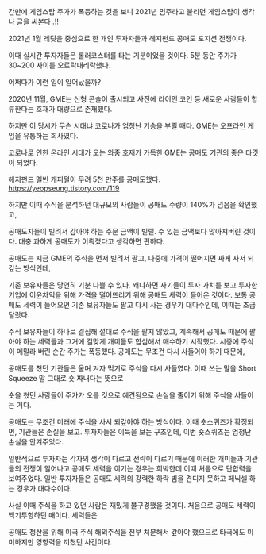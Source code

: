 간만에 게임스탑 주가가 폭등하는 것을 보니 2021년 밈주라고 불리던 게임스탑이 생각나 글을 써본다 .!!



2021년 1월 레딧을 중심으로 한 개인 투자자들과 헤지펀드 공매도 포지션 전쟁이다.

이때 실시간 투자자들은 롤러코스터를 타는 기분이었을 것이다. 5분 동안 주가가 30~200 사이를 오르락내리락했다.



어쩌다가 이런 일이 일어났을까?



2020년 11월, GME는 신형 콘솔이 출시되고 사진에 라이언 코언 등 새로운 사람들이 합류한다는 호재가 대량으로 존재했다.

하지만 이 당시가 무슨 시대냐 코로나가 엄청난 기승을 부릴 때다. GME는 오프라인 게임을 유통하는 회사였다.

코로나로 인한 온라인 시대가 오는 와중 호재가 가득한 GME는 공매도 기관의 좋은 타깃이 되었다.

헤지펀드 멜빈 캐피털이 무려 5천 만주를 공매도했다. https://yeopseung.tistory.com/119



하지만 이때 주식을 분석하던 대규모의 사람들이 공매도 수량이 140%가 넘음을 확인했고,

공매도자들이 빌려서 갚아야 하는 주문 금액이 빌릴. 수 있는 금액보다 많아져버린 것이다. 대충 과하게 공매도가 이뤄졌다고 생각하면 편하다.

공매도는 지금 GME의 주식을 먼저 빌려서 팔고, 나중에 가격이 떨어지면 싸게 사서 되갚는 방식인데,

기존 보유자들은 당연히 기분 나쁠 수 있다. 왜냐하면 자기들이 투자 가치를 보고 투자한 기업에 이윤차익을 위해 가격을 떨어뜨리기 위해 공매도 세력이 들어온 것이다. 보통 공매도 세력이 들어오면 기존 보유자들도 팔고 다시 사는 경우가 대다수인데, 이때는 조금 달랐다.

주식 보유자들이 하나로 결집해 절대로 주식을 팔지 않았고, 계속해서 공매도 때문에 팔아야 하는 세력들과 그거에 걸맞게 개미들도 합심해서 매수하기 시작했다.  시중에 주식이 메말라 버린 순간 주가는 폭등했다. 공매도는 무조건 다시 사들어야 하기 때문에,

공매도를 쳤던 기관들은 울며 겨자 먹기로 주식을 다시 사들였다. 이때 쓰는 말을 Short Squeeze 말 그대로 숏 짜내다는 뜻으로

숏을 쳤던 사람들이 주가가 오를 것으로 예견됨으로 손실을 줄이기 위해 주식을 사들이는 거다.

공매도는 무조건 미래에 주식을 사서 되갚아야 하는 방식이다. 이때 숏스퀴즈가 확정되면, 기관들은 손실을 보고. 투자자들은 이득을 보는 구조인데, 이번 숏스퀴즈는 엄청난 손실을 안겨주었다.

일반적으로 투자자는 각자의 생각이 다르고 전략이 다르기 때문에 이러한 개미들과 기관들의 전쟁이 일어나고 공매도 세력을 이기는 경우는 희박한데 이때 처음으로 단합력을 보여주었다.  일반 투자자들은 공매도 세력의 강력한 하락 빔을 견디지 못하고 페닉셀 하는 경우가 대다수이다.



사실 이때 주식을 하고 있던 사람은 재밌게 불구경했을 것이다. 처음으로 공매도 세력이 백기투항하던 때이다. 세력들은

공매도 청산을 위해 미국 주식 해외주식을 전부 처분해서 갚아야 했으므로 타국에도 미미하지만 영향력을 끼쳤던 사건이다. 



